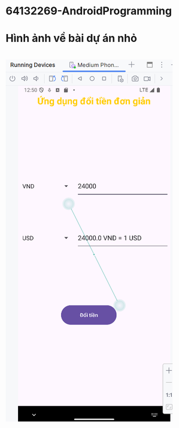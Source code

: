 # 64132269-AndroidProgramming
<h1>Hình ảnh về bài dự án nhỏ<h1>

![alt text](BaiTapLamThem_App_Doi_Don_vi_tien_te.png)